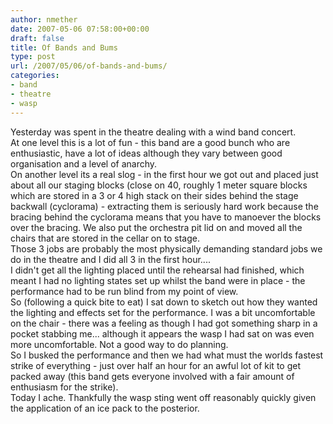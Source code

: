 ```yaml
---
author: nmether
date: 2007-05-06 07:58:00+00:00
draft: false
title: Of Bands and Bums
type: post
url: /2007/05/06/of-bands-and-bums/
categories:
- band
- theatre
- wasp
---
```


Yesterday was spent in the theatre dealing with a wind band concert.  
At one level this is a lot of fun - this band are a good bunch who are enthusiastic, have a lot of ideas although they vary between good organisation and a level of anarchy.  
On another level its a real slog - in the first hour we got out and placed just about all our staging blocks (close on 40, roughly 1 meter square blocks which are stored in a 3 or 4 high stack on their sides behind the stage backwall (cyclorama) - extracting them is seriously hard work because the bracing behind the cyclorama means that you have to manoever the blocks over the bracing.  We also put the orchestra pit lid on and moved all the chairs that are stored in the cellar on to stage.  
Those 3 jobs are probably the most physically demanding standard jobs we do in the theatre and I did all 3 in the first hour....  
I didn't get all the lighting placed until the rehearsal had finished, which meant I had no lighting states set up whilst the band were in place - the performance had to be run blind from my point of view.  
So (following a quick bite to eat) I sat down to sketch out how they wanted the lighting and effects set for the performance.  I was a bit uncomfortable on the chair - there was a feeling as though I had got something sharp in a pocket stabbing me... although it appears the wasp I had sat on was even more uncomfortable.  Not a good way to do planning.  
So I busked the performance and then we had what must the worlds fastest strike of everything - just over half an hour for an awful lot of kit to get packed away (this band gets everyone involved with a fair amount of enthusiasm for the strike).  
Today I ache.  Thankfully the wasp sting went off reasonably quickly given the application of an ice pack to the posterior.
